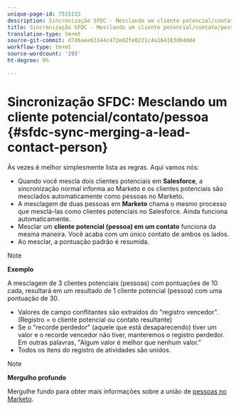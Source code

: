 ```yaml
---
unique-page-id: 7515133
description: Sincronização SFDC - Mesclando um cliente potencial/contato/pessoa - Documentos do Marketing - Documentação do produto
title: Sincronização SFDC - Mesclando um cliente potencial/contato/pessoa
translation-type: tm+mt
source-git-commit: d7d6aee63144c472e02fe0221c4a164183d04dd4
workflow-type: tm+mt
source-wordcount: '193'
ht-degree: 0%

---
```



# Sincronização SFDC: Mesclando um cliente potencial/contato/pessoa {#sfdc-sync-merging-a-lead-contact-person}

Às vezes é melhor simplesmente lista as regras. Aqui vamos nós:

* Quando você mescla dois clientes potenciais em **Salesforce**, a sincronização normal informa ao Marketo e os clientes potenciais são mesclados automaticamente como pessoas no Marketo.
* A mesclagem de duas pessoas em **Marketo** chama o mesmo processo que mesclá-las como clientes potenciais no Salesforce. Ainda funciona automaticamente.
* Mesclar um **cliente potencial (pessoa) em um contato** funciona da mesma maneira. Você acaba com um único contato de ambos os lados.
* Ao mesclar, a pontuação padrão é resumida.

>[!NOTE]
>
>**Exemplo**
>
>A mesclagem de 3 clientes potenciais (pessoas) com pontuações de 10 cada, resultará em um resultado de 1 cliente potencial (pessoa) com uma pontuação de 30.

* Valores de campo conflitantes são extraídos do &quot;registro vencedor&quot;. (Registro = o cliente potencial ou contato resultante)
* Se o &quot;recorde perdedor&quot; (aquele que está desaparecendo) tiver um valor e o recorde vencedor não tiver, manteremos o registro perdedor. Em outras palavras, &quot;Algum valor é melhor que nenhum valor.&quot;
* Todos os itens do registro de atividades são unidos.

>[!NOTE]
>
>**Mergulho profundo**
>
>Mergulhe fundo para obter mais informações sobre a união de [pessoas no Marketo](../../../../product-docs/core-marketo-concepts/smart-lists-and-static-lists/managing-people-in-smart-lists/find-and-merge-duplicate-people.md).

